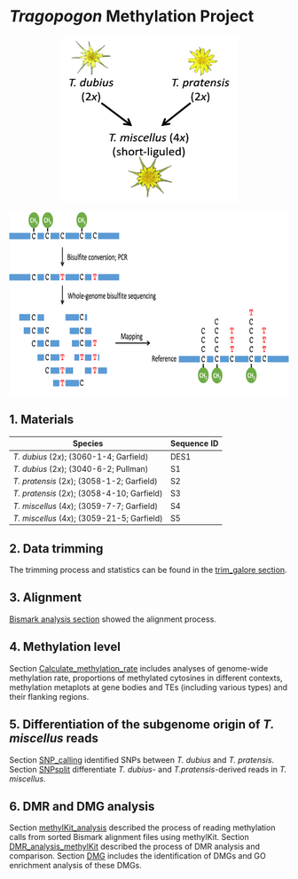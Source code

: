 # *Tragopogon* Methylation Project
<p align="center">
<img src="https://github.com/GatorShan/Tragopogon-Methylation-Project/blob/master/Calculate_methylation_rate/images/Sampling.png" width=320 height=300>
</p>

<p align="center">
<img src="https://github.com/GatorShan/Tragopogon-Methylation-Project/blob/master/Calculate_methylation_rate/images/WGBS.png" width=750 height=330>
</p>

## 1. Materials
| Species | Sequence ID |
| -- | -- |
| *T. dubius* (2*x*); (3060-1-4; Garfield) | DES1 |
| *T. dubius* (2*x*); (3040-6-2; Pullman) | S1 |
| *T. pratensis* (2*x*); (3058-1-2; Garfield) | S2 |
| *T. pratensis* (2*x*); (3058-4-10; Garfield) | S3 |
| *T. miscellus* (4*x*); (3059-7-7; Garfield) | S4 |
| *T. miscellus* (4*x*); (3059-21-5; Garfield) | S5 |

## 2. Data trimming
The trimming process and statistics can be found in the [trim_galore section](https://github.com/GatorShan/Tragopogon-Methylation-Project/tree/master/trim_galore).

## 3. Alignment
[Bismark analysis section](https://github.com/GatorShan/Tragopogon-Methylation-Project/tree/master/bismark_analysis) showed the alignment process.

## 4. Methylation level
Section [Calculate_methylation_rate](https://github.com/GatorShan/Tragopogon-Methylation-Project/tree/master/Calculate_methylation_rate) includes analyses of genome-wide methylation rate, proportions of methylated cytosines in different contexts, methylation metaplots at gene bodies and TEs (including various types) and their flanking regions.

## 5. Differentiation of the subgenome origin of *T. miscellus* reads
Section [SNP_calling](https://github.com/GatorShan/Tragopogon-Methylation-Project/tree/master/SNP_calling) identified SNPs between *T. dubius* and *T. pratensis*. Section [SNPsplit](https://github.com/GatorShan/Tragopogon-Methylation-Project/tree/master/SNPsplit) differentiate *T. dubius*- and *T.pratensis*-derived reads in *T. miscellus*.

## 6. DMR and DMG analysis
Section [methylKit_analysis](https://github.com/GatorShan/Tragopogon-Methylation-Project/tree/master/methylKit_analysis) described the process of reading methylation calls from sorted Bismark alignment files using methylKit. Section [DMR_analysis_methylKit](https://github.com/GatorShan/Tragopogon-Methylation-Project/tree/master/DMR_analysis_methylKit) described the process of DMR analysis and comparison. Section [DMG](https://github.com/GatorShan/Tragopogon-Methylation-Project/tree/master/DMG) includes the identification of DMGs and GO enrichment analysis of these DMGs.
